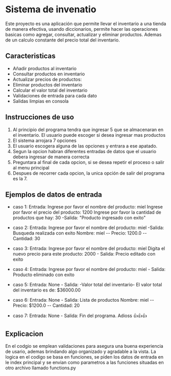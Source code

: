 # Sistema de invenatio
Este proyecto es una aplicación que permite llevar el inventario a una tienda de manera efectiva, usando diccionarios, permite hacer las operaciones basicas como agregar, consultar, actualizar y eliminar productos. Ademas de un calculo constante del precio total del inventario.

## Caracteristicas
  - Añadir productos al inventario
  - Consultar productos en inventario
  - Actualizar precios de productos:
  - Eliminar productos del inventario
  - Calcular el valor total del inventario
  - Validaciones de entrada para cada dato
  - Salidas limpias en consola

## Instrucciones de uso
 1. Al principio del programa tendra que ingresar 5 que se almacenaran en el inventario. El usuario puede escoger si desea ingresar mas productos
 2. El sistema arrojara 7 opciones
 3. El usuario escogera alguna de las opciones y entrara a ese apatado.
 4. Segun la opcion habran diferentes entradas de datos que el usuario debera ingresar de manera correcta 
 5. Preguntara al final de cada opcion, si se desea repetir el proceso o salir al menu principal
 6. Despues de recorrer cada opcion, la unica opción de salir del programa es la 7.

## Ejemplos de datos de entrada
- caso 1:
     Entrada: 
        Ingrese por favor el nombre del producto: miel 
        Ingrese por favor el precio del producto: 1200
        Ingrese por favor la cantidad de productos que hay: 30
     -Salida:
        "Producto ingresado con exito"
     
- caso 2:
       Entrada: 
        Ingrese por favor el nombre del producto: miel
     -Salida:
        Busqueda realizada con exito
        Nombre: miel -- Precio: 1200.0 -- Cantidad: 30 

- caso 3:
       Entrada:
         Ingrese por favor el nombre del producto: miel
         Digita el nuevo precio para este producto: 2000
       - Salida:
         Precio editado con exito
       
- caso 4:
       Entrada:
          Ingrese por favor el nombre del producto: miel
       - Salida:
          Producto eliminado con exito

- caso 5:
       Entrada:
          None
       - Salida:
          -Valor total del inventario-
          El valor total del inventario es de: $36000.00

- caso 6:
       Entrada:
          None
       - Salida:
          Lista de productos
          Nombre: miel -- Precio: $1200.0 -- Cantidad: 20
      
- caso 7:
        Entrada:
          None
        - Salida:
          Fin del programa. Adioss 👍👍👍       
                
## Explicacion
En el codgio se emplean validaciones para asegura una buena experiencia de usario, ademas brindando algo organizado y agradable a la vista.
La logica en el codigo se basa en funciones, se piden los datos de entrada en le index principal y se envian como parametros a las funciones situadas en otro archivo llamado functions.py
     
      
    
    
